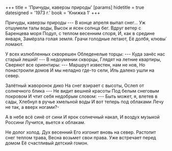 +++
title = 'Причуды, каверзы природы'
[params]
  hidetitle = true
  datesigned = '1973 г.'
  book = 'Книжка 1'
+++
<!-- [АвтВариантНазвания- Каверзы природы] -->

Причуды, каверзы природы ---
В конце апреля выпал снег...
Уж отшумели талы воды,
Высок и ясен солнца бег.
Вдруг ветер с Баренцева моря
Подул, с теплом весенним споря,
И, как в средине января,<!-- Вариант автора: И, как в средине ноября -->
Замёрзла голая земля.
Грачи голодные летают,
Её долбя, клювы&#x301; ломают.

У всех излюбленных скворешен
Обледенелые торцы:
--- Куда занёс нас старый леший! ---
В недоумении скворцы,
Глядят на летние квартиры,
Сверяют все ориентиры:
--- Маршрут известен, нам не нов,
Но понастроили домов
И мы неладно где-то сели,
Иль далеко ушли на север.

Залётный жаворонок дико
На снег взирает с высоты,
Ослеп от солнечного блика ---
Не видит вешней красоты
Под белым снеговым покровом
И чтит себя недобрым словом:
--- Быть может, я, влетев в сады,
Хлебнул в ручье хмельной воды
И вот теперь под облаками
Лечу не так, а вверх ногами?-

А в небе всё синё от сини
И ярок солнечный накал,
И воздух музыкой Россини
Лучится, вьется к облакам.

Не долог холод. Дух весенний
Его изгонит вновь на север.
Растопит снег теплом трава,
Весна возьмет свои права.
Уже встречает перед домом
Её счастливый детский гомон.

<!-- 1973 г. -->
<!-- [АвтИспр- апрель 1971 г.] -->
<!-- Книжка 1 -->
